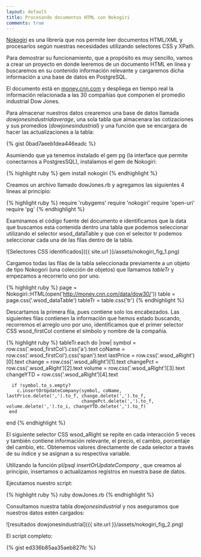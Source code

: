 ```yaml
---
layout: default
title: Procesando documentos HTML con Nokogiri
comments: true
---
```


<a href="http://www.nokogiri.org/">Nokogiri</a> es una librería que nos permite leer documentos HTML/XML y procesarlos según nuestras necesidades utilizando selectores CSS y XPath.

Para demostrar su funcionamiento, que a propósito es muy sencillo,  vamos a crear un proyecto en donde leeremos de un documento HTML en línea y buscaremos en su contenido información relevante y cargaremos dicha información a una base de datos en PostgreSQL.

El documento está en <a href="https://money.cnn.com/data/dow30/">money.cnn.com</a> y despliega en tiempo real la información relacionada a las 30 compañías que componen el promedio industrial Dow Jones.

Para almacenar nuestros datos crearemos una base de datos llamada _dowjonesindustrialaverage_,  una sola tabla que almacenara las cotizaciones y sus promedios (_dowjonesindustrial_) y una función que se encargara de hacer las actualizaciones a la tabla:

{% gist 0bad7aeeb1dea446eadc %}

Asumiendo que ya tenemos instalado el gem pg (la interface que permite conectarnos a PostgresSQL), instalamos el gem de Nokogiri:

{% highlight ruby %}
gem install nokogiri
{% endhighlight %}

Creamos un archivo llamado dowJones.rb y agregamos las siguientes 4 líneas al principio:

{% highlight ruby %}
require 'rubygems'
require 'nokogiri'
require 'open-uri'
require 'pg'
{% endhighlight %}

Examinamos el código fuente del documento e identificamos que la data que buscamos esta contenida dentro una tabla que podemos seleccionar utilizando el selector wsod_dataTable y que con el selector tr podemos seleccionar cada una de las filas dentro de la tabla. 

![Selectores CSS identificados]({{ site.url }}/assets/nokogiri_fig_1.png)

Cargamos todas las filas de la tabla seleccionada previamente a un objeto de tipo Nokogori (una colección de objetos) que llamamos _tableTr_ y empezamos a recorrerlo uno por uno.

{% highlight ruby %}
page = Nokogiri::HTML(open('http://money.cnn.com/data/dow30/'))
table = page.css('.wsod_dataTable')
tableTr = table.css('tr')
{% endhighlight %}

Descartamos la primera fila,  pues contiene solo los encabezados.  Las siguientes filas contienen la información que hemos estado buscando,  recorremos el arreglo uno por uno,  identificamos que el primer selector CSS wsod_firstCol contiene el símbolo y nombre de la compañía.

{% highlight ruby %}
tableTr.each do |row|
      symbol = row.css('.wsod_firstCol').css('a').text
      coName = row.css('.wsod_firstCol').css('span').text
      lastPrice = row.css('.wsod_aRight')[0].text
      change = row.css('.wsod_aRight')[1].text
      changePct = row.css('.wsod_aRight')[2].text
      volume = row.css('.wsod_aRight')[3].text
      changeYTD = row.css('.wsod_aRight')[4].text
      
      if !symbol.to_s.empty?
        c.insertOrUpdateCompany(symbol, coName, lastPrice.delete(',').to_f, change.delete(',').to_f,
                                changePct.delete(',').to_f, volume.delete(',').to_i, changeYTD.delete(',').to_f)
     end

end
{% endhighlight %}

El siguiente selector CSS  wsod_aRight se repite  en cada interacción 5 veces y también contiene información relevante,  el precio,  el cambio,  porcentaje del cambio, etc. Obtenemos valores directamente de cada selector a través de su índice y se asignan  a su respectiva variable. 

Utilizando la función pl/psql _insertOrUpdateCompany_ , que creamos al principio, insertamos o actualizamos registros en nuestra base de datos.


Ejecutamos nuestro script: 

{% highlight ruby %}
ruby dowJones.rb
{% endhighlight %}

Consultamos nuestra tabla _dowjonesindustrial_ y nos aseguramos que nuestros datos estén cargados:

![resultados dowjonesindustrial]({{ site.url }}/assets/nokogiri_fig_2.png)

El script completo:

{% gist ed336b85aa35aeb827fc %}

